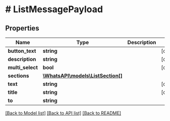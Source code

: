 # # ListMessagePayload

## Properties

Name | Type | Description | Notes
------------ | ------------- | ------------- | -------------
**button_text** | **string** |  | [optional]
**description** | **string** |  | [optional]
**multi_select** | **bool** |  | [optional]
**sections** | [**\WhatsAPI\models\ListSection[]**](ListSection.md) |  |
**text** | **string** |  | [optional]
**title** | **string** |  | [optional]
**to** | **string** |  |

[[Back to Model list]](../../README.md#models) [[Back to API list]](../../README.md#endpoints) [[Back to README]](../../README.md)

